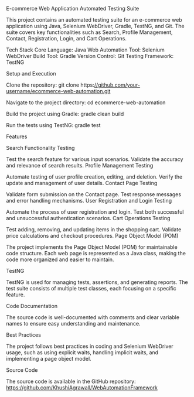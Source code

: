 E-commerce Web Application Automated Testing Suite 

This project contains an automated testing suite for an e-commerce web application using Java, Selenium WebDriver, Gradle, TestNG, and Git. The suite covers key functionalities such as Search, Profile Management, Contact, Registration, Login, and Cart Operations.


Tech Stack
Core Language: Java
Web Automation Tool: Selenium WebDriver
Build Tool: Gradle
Version Control: Git
Testing Framework: TestNG



Setup and Execution

Clone the repository:
git clone https:[//github.com/your-username/ecommerce-web-automation.git](https://github.com/KhushiAgrawall/WebAutomationFramework.git)

Navigate to the project directory:
cd ecommerce-web-automation

Build the project using Gradle:
gradle clean build

Run the tests using TestNG:
gradle test


Features

Search Functionality Testing

Test the search feature for various input scenarios.
Validate the accuracy and relevance of search results.
Profile Management Testing

Automate testing of user profile creation, editing, and deletion.
Verify the update and management of user details.
Contact Page Testing

Validate form submission on the Contact page.
Test response messages and error handling mechanisms.
User Registration and Login Testing

Automate the process of user registration and login.
Test both successful and unsuccessful authentication scenarios.
Cart Operations Testing

Test adding, removing, and updating items in the shopping cart.
Validate price calculations and checkout procedures.
Page Object Model (POM)

The project implements the Page Object Model (POM) for maintainable code structure. Each web page is represented as a Java class, making the code more organized and easier to maintain.

TestNG

TestNG is used for managing tests, assertions, and generating reports. The test suite consists of multiple test classes, each focusing on a specific feature.

Code Documentation

The source code is well-documented with comments and clear variable names to ensure easy understanding and maintenance.

Best Practices

The project follows best practices in coding and Selenium WebDriver usage, such as using explicit waits, handling implicit waits, and implementing a page object model.

Source Code

The source code is available in the GitHub repository:
https://github.com/KhushiAgrawall/WebAutomationFramework
